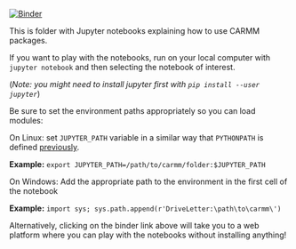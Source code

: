 [![Binder](https://mybinder.org/badge_logo.svg)](https://mybinder.org/v2/gh/logsdail/carmm/HEAD?labpath=examples%2Fnotebooks)

This is folder with Jupyter notebooks explaining how to use CARMM packages.

If you want to play with the notebooks, run on your local computer with `jupyter notebook` and then selecting the notebook of interest.

(*Note: you might need to install jupyter first with `pip install --user jupyter`*)

Be sure to set the environment paths appropriately so you can load modules:

On Linux: set `JUPYTER_PATH` variable in a similar way that `PYTHONPATH` is defined [previously](../../README.md).

**Example:** `export JUPYTER_PATH=/path/to/carmm/folder:$JUPYTER_PATH`

On Windows: Add the appropriate path to the environment in the first cell of the notebook

**Example:** `import sys; sys.path.append(r'DriveLetter:\path\to\carmm\')`


Alternatively, clicking on the binder link above will take you to a web platform where you can play with the notebooks without installing anything!
